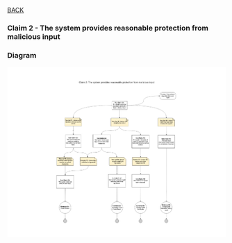 
[BACK](https://github.com/DoctorEww/software-assurance/blob/main/AssuranceCases.md)
### Claim 2 - The system provides reasonable protection from malicious input
### Diagram
![](https://github.com/DoctorEww/software-assurance/blob/main/AssuranceCase/MaliciousInput/MaliciousInputV2.jpg)
